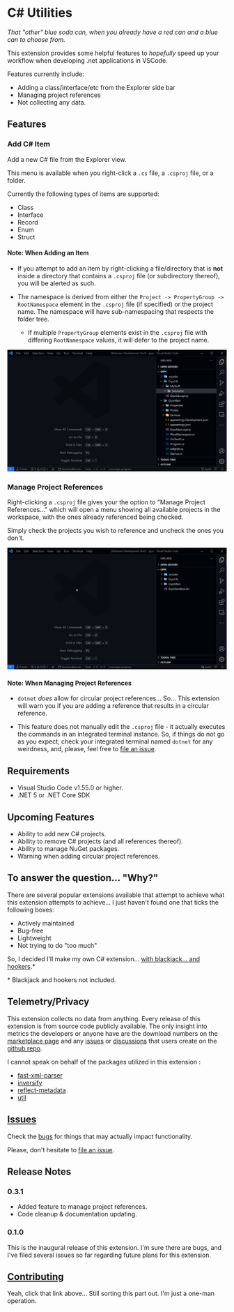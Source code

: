 # C# Utilities

_That "other" blue soda can, when you already have a red can and a blue can to choose from._

This extension provides some helpful features to _hopefully_ speed up your workflow when developing .net applications in VSCode.

Features currently include:

- Adding a class/interface/etc from the Explorer side bar
- Managing project references
- Not collecting any data.

## Features

### Add C# Item

Add a new C# file from the Explorer view.

This menu is available when you right-click a `.cs` file, a `.csproj` file, or a folder.

Currently the following types of items are supported:

- Class
- Interface
- Record
- Enum
- Struct

#### **Note: When Adding an Item**

- If you attempt to add an item by right-clicking a file/directory that is **not** inside a directory that contains a `.csproj` file (or subdirectory thereof), you will be alerted as such.

- The namespace is derived from either the `Project -> PropertyGroup -> RootNamespace` element in the `.csproj` file (if specified) or the project name. The namespace will have sub-namespacing that respects the folder tree.

  - If multiple `PropertyGroup` elements exist in the `.csproj` file with differing `RootNamespace` values, it will defer to the project name.

![Adding a New Item](./assets/images/dox-add-item.gif)

### Manage Project References

Right-clicking a `.csproj` file gives your the option to "Manage Project References..." which will open a menu showing all available projects in the workspace, with the ones already referenced being checked.

Simply check the projects you wish to reference and uncheck the ones you don't.

![Adding a New Item](./assets/images/dox-manage-ref.gif)

#### **Note: When Managing Project References**

- `dotnet` _does_ allow for circular project references... So... This extension will warn you if you are adding a reference that results in a circular reference.

- This feature does not manually edit the `.csproj` file - it actually executes the commands in an integrated terminal instance. So, if things do not go as you expect, check your integrated terminal named `dotnet` for any weirdness, and, please, feel free to [file an issue](https://github.com/revrenlove/CSharpUtilities/issues/new).

## Requirements

- Visual Studio Code v1.55.0 or higher.
- .NET 5 or .NET Core SDK

## Upcoming Features

- Ability to add new C# projects.
- Ability to remove C# projects (and all references thereof).
- Ability to manage NuGet packages.
- Warning when adding circular project references.

## To answer the question... "Why?"

There are several popular extensions available that attempt to achieve what this extension attempts to achieve... I just haven't found one that ticks the following boxes:

- Actively maintained
- Bug-free
- Lightweight
- Not trying to do "too much"

So, I decided I'll make my own C# extension... [with blackjack... and hookers](https://knowyourmeme.com/memes/im-going-to-build-my-own-theme-park-with-blackjack-and-hookers).\*

\* Blackjack and hookers not included.

## Telemetry/Privacy

This extension collects no data from anything. Every release of this extension is from source code publicly available. The only insight into metrics the developers or anyone have are the download numbers on the [marketplace page](https://marketplace.visualstudio.com/items?itemName=revrenlove.c-sharp-utilities) and any [issues](https://github.com/revrenlove/CSharpUtilities/issues) or [discussions](https://github.com/revrenlove/CSharpUtilities/discussions) that users create on the [github repo](https://github.com/revrenlove/CSharpUtilities).

I cannot speak on behalf of the packages utilized in this extension :

- [fast-xml-parser](https://www.npmjs.com/package/fast-xml-parser)
- [inversify](https://www.npmjs.com/package/inversify)
- [reflect-metadata](https://www.npmjs.com/package/reflect-metadata)
- [util](https://www.npmjs.com/package/util)

## [Issues](https://github.com/revrenlove/CSharpUtilities/issues)

Check the [bugs](https://github.com/revrenlove/CSharpUtilities/labels/bug) for things that may actually impact functionality.

Please, don't hesitate to [file an issue](https://github.com/revrenlove/CSharpUtilities/issues/new).

## Release Notes

### 0.3.1

- Added feature to manage project references.
- Code cleanup & documentation updating.

### 0.1.0

This is the inaugural release of this extension. I'm sure there are bugs, and I've filed several issues so far regarding future plans for this extension.

## [Contributing](https://github.com/revrenlove/CSharpUtilities/blob/main/CONTRIBUTING.md)

Yeah, click that link above... Still sorting this part out. I'm just a one-man operation.
